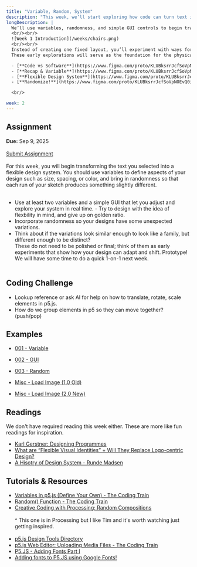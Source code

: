 ```yaml
---
title: "Variable, Random, System"
description: "This week, we’ll start exploring how code can turn text into a living system of variation and play."
longDescription: |
  We’ll use variables, randomness, and simple GUI controls to begin transforming your chosen text into a flexible design system. 
  <br/><br/>
  ![Week 1 Introduction](/weeks/chairs.png)
  <br/><br/>
  Instead of creating one fixed layout, you’ll experiment with ways for your manifesto to shift, adapt, and generate multiple possibilities. 
  These early explorations will serve as the foundation for the physical forms we’ll create later in the semester.

  - [**Code vs Software**](https://www.figma.com/proto/KLUBksrrJcfSoVpNOEvQ0i/-Tech-A--Week-2?page-id=0%3A1&node-id=1-109&viewport=264%2C5777%2C0.19&t=IFNCGWh2SMzU27to-1&scaling=contain&content-scaling=fixed)
  - [**Recap & Variable**](https://www.figma.com/proto/KLUBksrrJcfSoVpNOEvQ0i/-Tech-A--Week-2?page-id=0%3A1&node-id=6005-52&viewport=264%2C5777%2C0.19&t=IFNCGWh2SMzU27to-1&scaling=contain&content-scaling=fixed)
  - [**Flexible Design System**](https://www.figma.com/proto/KLUBksrrJcfSoVpNOEvQ0i/-Tech-A--Week-2?page-id=0%3A1&node-id=4102-394&viewport=264%2C5777%2C0.19&t=IFNCGWh2SMzU27to-1&scaling=contain&content-scaling=fixed)
  - [**Randomize!**](https://www.figma.com/proto/KLUBksrrJcfSoVpNOEvQ0i/-Tech-A--Week-2?page-id=0%3A1&node-id=1-166&viewport=264%2C5777%2C0.19&t=IFNCGWh2SMzU27to-1&scaling=contain&content-scaling=fixed)

  <br/>

week: 2
---
```


## Assignment

**Due:** Sep 9, 2025
<br/><br/>
<a class="btn-primary" href="https://forms.gle/Fev6UZQf8z8rzyUg9">Submit Assignment</a>
<br/><br/>
For this week, you will begin transforming the text you selected into a flexible design system. You should use variables to define aspects of your design such as size, spacing, or color, and bring in randomness so that each run of your sketch produces something slightly different.
<br/><br/>

- Use at least two variables and a simple GUI that let you adjust and explore your system in real time. - Try to design with the idea of flexbility in mind, and give up on golden ratio.
- Incorporate randomness so your designs have some unexpected variations.
- Think about if the variations look similar enough to look like a family, but different enough to be distinct?
  <br/>
  These do not need to be polished or final; think of them as early experiments that show how your design can adapt and shift. Prototype! We will have some time to do a quick 1-on-1 next week.
  <br/><br/>

## Coding Challenge

- Lookup reference or ask AI for help on how to translate, rotate, scale elements in p5.js.
- How do we group elements in p5 so they can move together? (push/pop)

## Examples

- [001 - Variable](https://editor.p5js.org/munusshih/sketches/8CQCsFp4I)
- [002 - GUI](https://editor.p5js.org/munusshih/sketches/BkEMEY10Y)
- [003 - Random](https://editor.p5js.org/munusshih/sketches/Cs-To8i4s)

- [Misc - Load Image (1.0 Old)](https://editor.p5js.org/munusshih/sketches/l-Ksjtkg6)
- [Misc - Load Image (2.0 New)](https://editor.p5js.org/munusshih/sketches/V2PCyYn31)

## Readings

We don't have required reading this week either. These are more like fun readings for inspiration.

- [Karl Gerstner: Designing Programmes](https://drive.google.com/file/d/1Vg4C_Pyorr1cP6S_uf9-kc-bv-K-21Y_/view)
- [What are “Flexible Visual Identities” + Will They Replace Logo-centric Design?](https://eyeondesign.aiga.org/what-the-heck-are-flexible-visual-identities-will-they-replace-logo-centric-design/)
- [A Hisotry of Design System - Runde Madsen](https://printingcode.runemadsen.com/lecture-intro/)

## Tutorials & Resources

- [Variables in p5.js (Define Your Own) - The Coding Train](https://www.youtube.com/watch?v=dRhXIIFp-ys)
- [Random() Function - The Coding Train](https://www.youtube.com/watch?v=POn4cZ0jL-o)
- [Creative Coding with Processing: Random Compositions](https://www.youtube.com/watch?v=rO29HBP_-dA)
  <br/><br/>
  ^ This one is in Processing but I like Tim and it's worth watching just getting inspired.
  <br/><br/>
- [p5.js Design Tools Directory](https://timrodenbroeker.de/p5js-design-tools/)
- [p5.js Web Editor: Uploading Media Files - The Coding Train](https://www.youtube.com/watch?v=rO6M5hj0V-o&t=135s)
- [P5.JS - Adding Fonts Part I](https://www.youtube.com/watch?v=6lq6JFbOMh4)
- [Adding fonts to P5.JS using Google Fonts!](https://www.youtube.com/watch?v=wfX8Z0D2aDw)

